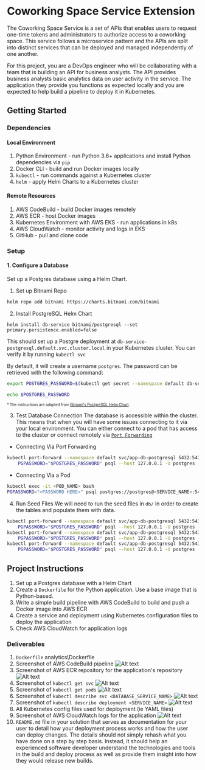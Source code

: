# Coworking Space Service Extension
The Coworking Space Service is a set of APIs that enables users to request one-time tokens and administrators to authorize access to a coworking space. This service follows a microservice pattern and the APIs are split into distinct services that can be deployed and managed independently of one another.

For this project, you are a DevOps engineer who will be collaborating with a team that is building an API for business analysts. The API provides business analysts basic analytics data on user activity in the service. The application they provide you functions as expected locally and you are expected to help build a pipeline to deploy it in Kubernetes.

## Getting Started
 
### Dependencies
#### Local Environment
1. Python Environment - run Python 3.6+ applications and install Python dependencies via `pip`
2. Docker CLI - build and run Docker images locally
3. `kubectl` - run commands against a Kubernetes cluster
4. `helm` - apply Helm Charts to a Kubernetes cluster

#### Remote Resources
1. AWS CodeBuild - build Docker images remotely
2. AWS ECR - host Docker images
3. Kubernetes Environment with AWS EKS - run applications in k8s
4. AWS CloudWatch - monitor activity and logs in EKS
5. GitHub - pull and clone code

### Setup
#### 1. Configure a Database
Set up a Postgres database using a Helm Chart.

1. Set up Bitnami Repo
```bash
helm repo add bitnami https://charts.bitnami.com/bitnami
```

2. Install PostgreSQL Helm Chart
```
helm install db-service bitnami/postgresql --set primary.persistence.enabled=false
```

This should set up a Postgre deployment at `db-service-postgresql.default.svc.cluster.local` in your Kubernetes cluster. You can verify it by running `kubectl svc`

By default, it will create a username `postgres`. The password can be retrieved with the following command:
```bash
export POSTGRES_PASSWORD=$(kubectl get secret --namespace default db-service-postgresql -o jsonpath="{.data.postgres-password}" | base64 -d)

echo $POSTGRES_PASSWORD
```

<sup><sub>* The instructions are adapted from [Bitnami's PostgreSQL Helm Chart](https://artifacthub.io/packages/helm/bitnami/postgresql).</sub></sup>

3. Test Database Connection
The database is accessible within the cluster. This means that when you will have some issues connecting to it via your local environment. You can either connect to a pod that has access to the cluster _or_ connect remotely via [`Port Forwarding`](https://kubernetes.io/docs/tasks/access-application-cluster/port-forward-access-application-cluster/)

* Connecting Via Port Forwarding
```bash
kubectl port-forward --namespace default svc/app-db-postgresql 5432:5432 &
    PGPASSWORD="$POSTGRES_PASSWORD" psql --host 127.0.0.1 -U postgres -d postgres -p 5432
```

* Connecting Via a Pod
```bash
kubectl exec -it <POD_NAME> bash
PGPASSWORD="<PASSWORD HERE>" psql postgres://postgres@<SERVICE_NAME>:5432/postgres -c <COMMAND_HERE>
```

4. Run Seed Files
We will need to run the seed files in `db/` in order to create the tables and populate them with data.

```bash
kubectl port-forward --namespace default svc/app-db-postgresql 5432:5432 &
    PGPASSWORD="$POSTGRES_PASSWORD" psql --host 127.0.0.1 -U postgres -d postgres -p 5432 < ./db/1_create_tables.sql
kubectl port-forward --namespace default svc/app-db-postgresql 5432:5432 &
    PGPASSWORD="$POSTGRES_PASSWORD" psql --host 127.0.0.1 -U postgres -d postgres -p 5432 < ./db/2_seed_users.sql
kubectl port-forward --namespace default svc/app-db-postgresql 5432:5432 &
    PGPASSWORD="$POSTGRES_PASSWORD" psql --host 127.0.0.1 -U postgres -d postgres -p 5432 < ./db/3_seed_tokens.sql
```

## Project Instructions
1. Set up a Postgres database with a Helm Chart
2. Create a `Dockerfile` for the Python application. Use a base image that is Python-based.
3. Write a simple build pipeline with AWS CodeBuild to build and push a Docker image into AWS ECR
4. Create a service and deployment using Kubernetes configuration files to deploy the application
5. Check AWS CloudWatch for application logs

### Deliverables
1. `Dockerfile`
analytics\Dockerfile
2. Screenshot of AWS CodeBuild pipeline
![Alt text](screenshots/codebuild.png)
3. Screenshot of AWS ECR repository for the application's repository
![Alt text](<screenshots/ECR repository.png>)
4. Screenshot of `kubectl get svc`
![Alt text](screenshots/kubectl_get_svc.png)
5. Screenshot of `kubectl get pods`
![Alt text](screenshots/kubectl_get_pods.png)
6. Screenshot of `kubectl describe svc <DATABASE_SERVICE_NAME>`
![Alt text](screenshots/kubectl_describe_db_services.png)
7. Screenshot of `kubectl describe deployment <SERVICE_NAME>`
![Alt text](screenshots/kubectl_describe_deployment_service.png)
8. All Kubernetes config files used for deployment (ie YAML files)
9. Screenshot of AWS CloudWatch logs for the application
![Alt text](screenshots/cloudwatch.png)
10. `README.md` file in your solution that serves as documentation for your user to detail how your deployment process works and how the user can deploy changes. The details should not simply rehash what you have done on a step by step basis. Instead, it should help an experienced software developer understand the technologies and tools in the build and deploy process as well as provide them insight into how they would release new builds.

